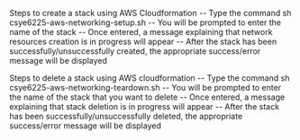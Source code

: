 Steps to create a stack using AWS Cloudformation -- Type the command sh csye6225-aws-networking-setup.sh -- You will be prompted to enter the name of the stack -- Once entered, a message explaining that network resources creation is in progress will appear -- After the stack has been successfully/unsuccessfully created, the appropriate success/error message will be displayed

Steps to delete a stack using AWS cloudformation -- Type the command sh csye6225-aws-networking-teardown.sh -- You will be prompted to enter the name of the stack that you want to delete -- Once entered, a message explaining that stack deletion is in progress will appear -- After the stack has been successfully/unsuccessfully deleted, the appropriate success/error message will be displayed
